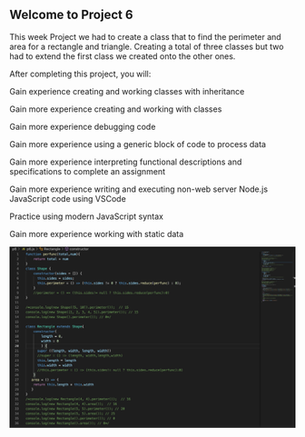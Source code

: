 ## Welcome to Project 6

This week Project we had to create a class that to find the perimeter and area for a rectangle and triangle. Creating a total of three classes but two had to extend the first class we created onto the other ones.

After completing this project, you will:

Gain experience creating and working classes with inheritance

Gain more experience creating and working with classes

Gain more experience debugging code

Gain more experience using a generic block of code to process data

Gain more experience interpreting functional descriptions and specifications to complete an assignment

Gain more experience writing and executing non-web server Node.js JavaScript code using VSCode

Practice using modern JavaScript syntax

Gain more experience working with static data

![Project6](p6.png)
